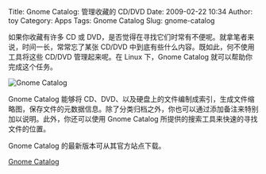 Title: Gnome Catalog: 管理收藏的 CD/DVD
Date: 2009-02-22 10:34
Author: toy
Category: Apps
Tags: Gnome Catalog
Slug: gnome-catalog

如果你收藏有许多 CD 或
DVD，是否觉得在寻找它们时常有不便呢。就拿笔者来说，时间一长，常常忘了某张
CD/DVD 中到底有些什么内容。既如此，何不使用工具将这些 CD/DVD
管理起来呢。在 Linux 下，Gnome Catalog 就可以帮助你完成这个任务。

![Gnome Catalog](http://i.linuxtoy.org/images/2009/02/gnome-catalog.png)

Gnome Catalog 能够将
CD、DVD、以及硬盘上的文件编制成索引，生成文件缩略图，保存文件的元数据信息。除了分类归档之外，你也可以通过添加备注来特别加以说明。此外，你还可以使用
Gnome Catalog 所提供的搜索工具来快速的寻找文件的位置。

Gnome Catalog 的最新版本可从其官方站点下载。

[Gnome Catalog](http://www.gnomecatalog.org/)
